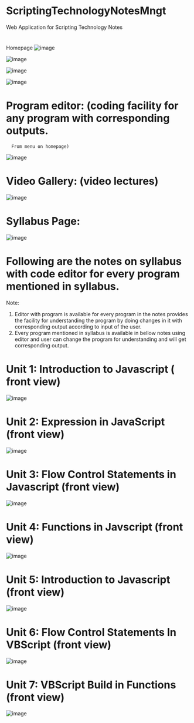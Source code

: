 # ScriptingTechnologyNotesMngt
Web Application for Scripting Technology Notes

#

Homepage
![image](https://user-images.githubusercontent.com/68636373/138309499-544ccd87-6945-4054-bbb6-2d6b55f38251.png)

![image](https://user-images.githubusercontent.com/68636373/138309602-118546b8-c116-44cb-8a08-bb299cfdada9.png)

![image](https://user-images.githubusercontent.com/68636373/138309652-7b8ee23d-1c66-4f2c-87c5-199425f7bba3.png)

![image](https://user-images.githubusercontent.com/68636373/138309682-35304310-045e-4909-827a-4bca8a497aa0.png)

#	Program editor:  (coding facility for any program with corresponding outputs. 
      From menu on homepage)
  ![image](https://user-images.githubusercontent.com/68636373/138309760-446ec518-e451-4304-86a9-04f984c64d6b.png)
  
#	Video Gallery:  (video lectures)
![image](https://user-images.githubusercontent.com/68636373/138309846-c140e9bb-609c-47c7-b014-4e889bdd6867.png)

#	Syllabus Page: 
![image](https://user-images.githubusercontent.com/68636373/138309992-9d9294e7-0e55-498e-ae4b-49b08b80c8a5.png)

#	Following are the notes on syllabus with code editor for every program mentioned in syllabus.
Note:  
1)	Editor with program is available for every program in the notes provides the facility for understanding the program by doing changes in it with corresponding output according to input of the user.
2)	Every program mentioned in syllabus is available in bellow notes using editor and user can change the program for understanding and will get corresponding output.

#

# Unit 1: Introduction to Javascript ( front view)

![image](https://user-images.githubusercontent.com/68636373/138310156-af3578a6-5670-4842-82e4-c3df07ce7a66.png)

#	Unit 2: Expression in JavaScript (front view)

![image](https://user-images.githubusercontent.com/68636373/138310254-1f151807-17cc-4850-bbca-dde1fba87661.png)

#	Unit 3: Flow Control Statements in Javascript (front view)

![image](https://user-images.githubusercontent.com/68636373/138310321-0a60f590-6673-4d00-b440-c3bfdf3fd1b7.png)

#	Unit 4:  Functions in Javscript (front view)

![image](https://user-images.githubusercontent.com/68636373/138310360-b8818e2c-806e-4f4e-b220-4dced933184c.png)

#	Unit 5:  Introduction to Javascript  (front view)

![image](https://user-images.githubusercontent.com/68636373/138310440-849b5bf4-ce35-43ff-9261-8a8e8e5ecd3c.png)

#	Unit 6:  Flow Control Statements In VBScript (front view)

![image](https://user-images.githubusercontent.com/68636373/138310510-95af46d5-5517-4849-afd1-249ed9d48538.png)

#	Unit 7: VBScript Build in Functions (front view)

![image](https://user-images.githubusercontent.com/68636373/138310599-6304df1d-8af1-463d-b347-9ce73df2c5be.png)


